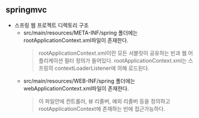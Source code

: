 <h2>springmvc</h2>

* 스프링 웹 프로젝트 디렉토리 구조
  - src/main/resources/META-INF/spring 폴더에는 rootApplicationContext.xml파일이 존재한다.
    > rootApplicationContext.xml이란 모든 서블릿이 공유하는 빈과 웹 어플리케이션 필터 정의가 들어있다.
    > rootApplicationContext.xml는 스프링의 contextLoaderListener에 의해 로드된다.
  - src/main/resources/WEB-INF/spring 폴더에는 webApplicationContext.xml파일이 존재한다.
    > 이 파일안에 컨트롤러, 뷰 리졸버, 예외 리졸버 등을 정의하고 rootApplicationContext에 존재하는 빈에 접근가능하다.
